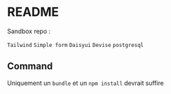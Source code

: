 # README

Sandbox repo : 

``Tailwind``
``Simple form``
``Daisyui``
``Devise``
``postgresql``


## Command 

Uniquement un `bundle` et un `npm install` devrait suffire


